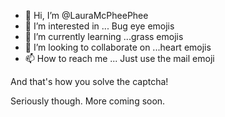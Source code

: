 - 👋 Hi, I’m @LauraMcPheePhee
- 👀 I’m interested in ... Bug eye emojis
- 🌱 I’m currently learning ...grass emojis
- 💞️ I’m looking to collaborate on ...heart emojis
- 📫 How to reach me ... Just use the mail emoji

And that's how you solve the captcha!

Seriously though. More coming soon.
